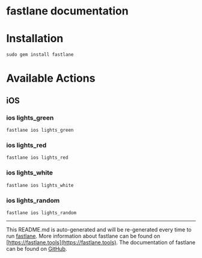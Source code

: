 fastlane documentation
================
# Installation
```
sudo gem install fastlane
```
# Available Actions
## iOS
### ios lights_green
```
fastlane ios lights_green
```

### ios lights_red
```
fastlane ios lights_red
```

### ios lights_white
```
fastlane ios lights_white
```

### ios lights_random
```
fastlane ios lights_random
```


----

This README.md is auto-generated and will be re-generated every time to run [fastlane](https://fastlane.tools).
More information about fastlane can be found on [https://fastlane.tools](https://fastlane.tools).
The documentation of fastlane can be found on [GitHub](https://github.com/fastlane/fastlane/tree/master/fastlane).